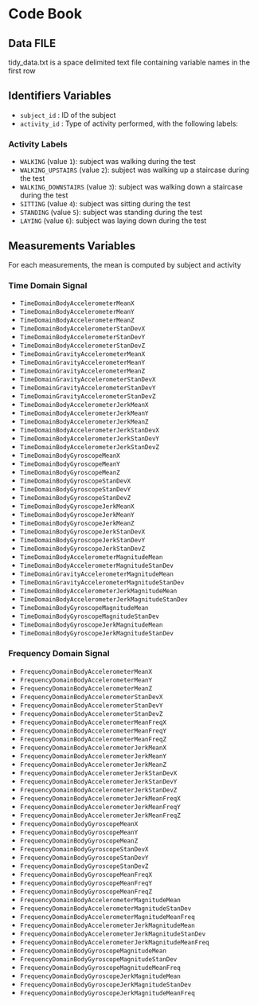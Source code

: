 
# Code Book

## Data FILE

tidy_data.txt is a space delimited text file containing variable names in the first row

## Identifiers Variables

* `subject_id` : ID of the subject
* `activity_id` : Type of activity performed, with the following labels:

### Activity Labels

* `WALKING` (value `1`): subject was walking during the test
* `WALKING_UPSTAIRS` (value `2`): subject was walking up a staircase during the test
* `WALKING_DOWNSTAIRS` (value `3`): subject was walking down a staircase during the test
* `SITTING` (value `4`): subject was sitting during the test
* `STANDING` (value `5`): subject was standing during the test
* `LAYING` (value `6`): subject was laying down during the test

## Measurements Variables

For each measurements, the mean is computed by subject and activity

### Time Domain Signal

* `TimeDomainBodyAccelerometerMeanX`
* `TimeDomainBodyAccelerometerMeanY`
* `TimeDomainBodyAccelerometerMeanZ`
* `TimeDomainBodyAccelerometerStanDevX`
* `TimeDomainBodyAccelerometerStanDevY`
* `TimeDomainBodyAccelerometerStanDevZ`
* `TimeDomainGravityAccelerometerMeanX`
* `TimeDomainGravityAccelerometerMeanY`
* `TimeDomainGravityAccelerometerMeanZ`
* `TimeDomainGravityAccelerometerStanDevX`
* `TimeDomainGravityAccelerometerStanDevY`
* `TimeDomainGravityAccelerometerStanDevZ`
* `TimeDomainBodyAccelerometerJerkMeanX`
* `TimeDomainBodyAccelerometerJerkMeanY`
* `TimeDomainBodyAccelerometerJerkMeanZ`
* `TimeDomainBodyAccelerometerJerkStanDevX`
* `TimeDomainBodyAccelerometerJerkStanDevY`
* `TimeDomainBodyAccelerometerJerkStanDevZ`
* `TimeDomainBodyGyroscopeMeanX`
* `TimeDomainBodyGyroscopeMeanY`
* `TimeDomainBodyGyroscopeMeanZ`
* `TimeDomainBodyGyroscopeStanDevX`
* `TimeDomainBodyGyroscopeStanDevY`
* `TimeDomainBodyGyroscopeStanDevZ`
* `TimeDomainBodyGyroscopeJerkMeanX`
* `TimeDomainBodyGyroscopeJerkMeanY`
* `TimeDomainBodyGyroscopeJerkMeanZ`
* `TimeDomainBodyGyroscopeJerkStanDevX`
* `TimeDomainBodyGyroscopeJerkStanDevY`
* `TimeDomainBodyGyroscopeJerkStanDevZ`
* `TimeDomainBodyAccelerometerMagnitudeMean`
* `TimeDomainBodyAccelerometerMagnitudeStanDev`
* `TimeDomainGravityAccelerometerMagnitudeMean`
* `TimeDomainGravityAccelerometerMagnitudeStanDev`
* `TimeDomainBodyAccelerometerJerkMagnitudeMean`
* `TimeDomainBodyAccelerometerJerkMagnitudeStanDev`
* `TimeDomainBodyGyroscopeMagnitudeMean`
* `TimeDomainBodyGyroscopeMagnitudeStanDev`
* `TimeDomainBodyGyroscopeJerkMagnitudeMean`
* `TimeDomainBodyGyroscopeJerkMagnitudeStanDev`

### Frequency Domain Signal

* `FrequencyDomainBodyAccelerometerMeanX`
* `FrequencyDomainBodyAccelerometerMeanY`
* `FrequencyDomainBodyAccelerometerMeanZ`
* `FrequencyDomainBodyAccelerometerStanDevX`
* `FrequencyDomainBodyAccelerometerStanDevY`
* `FrequencyDomainBodyAccelerometerStanDevZ`
* `FrequencyDomainBodyAccelerometerMeanFreqX`
* `FrequencyDomainBodyAccelerometerMeanFreqY`
* `FrequencyDomainBodyAccelerometerMeanFreqZ`
* `FrequencyDomainBodyAccelerometerJerkMeanX`
* `FrequencyDomainBodyAccelerometerJerkMeanY`
* `FrequencyDomainBodyAccelerometerJerkMeanZ`
* `FrequencyDomainBodyAccelerometerJerkStanDevX`
* `FrequencyDomainBodyAccelerometerJerkStanDevY`
* `FrequencyDomainBodyAccelerometerJerkStanDevZ`
* `FrequencyDomainBodyAccelerometerJerkMeanFreqX`
* `FrequencyDomainBodyAccelerometerJerkMeanFreqY`
* `FrequencyDomainBodyAccelerometerJerkMeanFreqZ`
* `FrequencyDomainBodyGyroscopeMeanX`
* `FrequencyDomainBodyGyroscopeMeanY`
* `FrequencyDomainBodyGyroscopeMeanZ`
* `FrequencyDomainBodyGyroscopeStanDevX`
* `FrequencyDomainBodyGyroscopeStanDevY`
* `FrequencyDomainBodyGyroscopeStanDevZ`
* `FrequencyDomainBodyGyroscopeMeanFreqX`
* `FrequencyDomainBodyGyroscopeMeanFreqY`
* `FrequencyDomainBodyGyroscopeMeanFreqZ`
* `FrequencyDomainBodyAccelerometerMagnitudeMean`
* `FrequencyDomainBodyAccelerometerMagnitudeStanDev`
* `FrequencyDomainBodyAccelerometerMagnitudeMeanFreq`
* `FrequencyDomainBodyAccelerometerJerkMagnitudeMean`
* `FrequencyDomainBodyAccelerometerJerkMagnitudeStanDev`
* `FrequencyDomainBodyAccelerometerJerkMagnitudeMeanFreq`
* `FrequencyDomainBodyGyroscopeMagnitudeMean`
* `FrequencyDomainBodyGyroscopeMagnitudeStanDev`
* `FrequencyDomainBodyGyroscopeMagnitudeMeanFreq`
* `FrequencyDomainBodyGyroscopeJerkMagnitudeMean`
* `FrequencyDomainBodyGyroscopeJerkMagnitudeStanDev`
* `FrequencyDomainBodyGyroscopeJerkMagnitudeMeanFreq`

